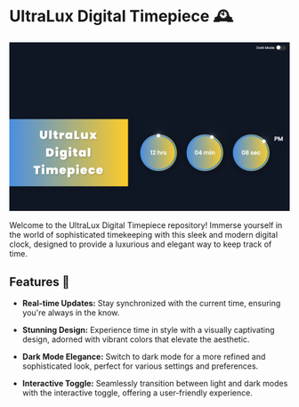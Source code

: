 # UltraLux Digital Timepiece 🕰️

![UltraLux Digital Timepiece](pic.png)

Welcome to the UltraLux Digital Timepiece repository! Immerse yourself in the world of sophisticated timekeeping with this sleek and modern digital clock, designed to provide a luxurious and elegant way to keep track of time.

## Features 🌟

- **Real-time Updates:** Stay synchronized with the current time, ensuring you're always in the know.
  
- **Stunning Design:** Experience time in style with a visually captivating design, adorned with vibrant colors that elevate the aesthetic.

- **Dark Mode Elegance:** Switch to dark mode for a more refined and sophisticated look, perfect for various settings and preferences.

- **Interactive Toggle:** Seamlessly transition between light and dark modes with the interactive toggle, offering a user-friendly experience.

